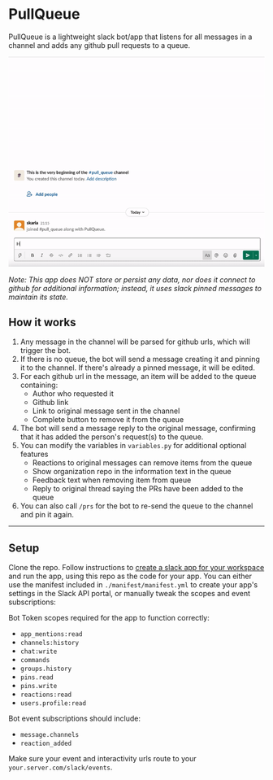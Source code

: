 # PullQueue

PullQueue is a lightweight slack bot/app that listens for all messages in a channel and adds any github pull requests to a queue.

![PullQueue demo](preview/pullqueue.gif)

*Note: This app does NOT store or persist any data, nor does it connect to github for additional information; instead, it uses slack pinned messages to maintain its state.*

## How it works
1. Any message in the channel will be parsed for github urls, which will trigger the bot.
2. If there is no queue, the bot will send a message creating it and pinning it to the channel. If there's already a pinned message, it will be edited.
3. For each github url in the message, an item will be added to the queue containing:
    - Author who requested it
    - Github link
    - Link to original message sent in the channel
    - Complete button to remove it from the queue
4. The bot will send a message reply to the original message, confirming that it has added the person's request(s) to the queue.
6. You can modify the variables in `variables.py` for additional optional features
    - Reactions to original messages can remove items from the queue
    - Show organization repo in the information text in the queue
    - Feedback text when removing item from queue
    - Reply to original thread saying the PRs have been added to the queue
5. You can also call `/prs` for the bot to re-send the queue to the channel and pin it again.

---

## Setup

Clone the repo. Follow instructions to [create a slack app for your workspace](https://api.slack.com/start/building/bolt-python) and run the app, using this repo as the code for your app. You can either use the manifest included in `./manifest/manifest.yml` to create your app's settings in the Slack API portal, or manually tweak the scopes and event subscriptions:

Bot Token scopes required for the app to function correctly:
- `app_mentions:read`
- `channels:history`
- `chat:write`
- `commands`
- `groups.history`
- `pins.read`
- `pins.write`
- `reactions:read`
- `users.profile:read`

Bot event subscriptions should include:
- `message.channels`
- `reaction_added`

Make sure your event and interactivity urls route to your `your.server.com/slack/events`.
